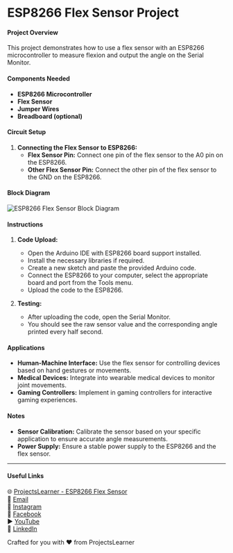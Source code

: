 # ESP8266 Flex Sensor Project

#### Project Overview
This project demonstrates how to use a flex sensor with an ESP8266 microcontroller to measure flexion and output the angle on the Serial Monitor.

#### Components Needed
- **ESP8266 Microcontroller**
- **Flex Sensor**
- **Jumper Wires**
- **Breadboard (optional)**

#### Circuit Setup
1. **Connecting the Flex Sensor to ESP8266:**
   - **Flex Sensor Pin:** Connect one pin of the flex sensor to the A0 pin on the ESP8266.
   - **Other Flex Sensor Pin:** Connect the other pin of the flex sensor to the GND on the ESP8266.

#### Block Diagram
![ESP8266 Flex Sensor Block Diagram](https://projectslearner.com/img/esp8266-flex-sensor-block-diagram.png)

#### Instructions
1. **Code Upload:**
   - Open the Arduino IDE with ESP8266 board support installed.
   - Install the necessary libraries if required.
   - Create a new sketch and paste the provided Arduino code.
   - Connect the ESP8266 to your computer, select the appropriate board and port from the Tools menu.
   - Upload the code to the ESP8266.

2. **Testing:**
   - After uploading the code, open the Serial Monitor.
   - You should see the raw sensor value and the corresponding angle printed every half second.

#### Applications
- **Human-Machine Interface:** Use the flex sensor for controlling devices based on hand gestures or movements.
- **Medical Devices:** Integrate into wearable medical devices to monitor joint movements.
- **Gaming Controllers:** Implement in gaming controllers for interactive gaming experiences.

#### Notes
- **Sensor Calibration:** Calibrate the sensor based on your specific application to ensure accurate angle measurements.
- **Power Supply:** Ensure a stable power supply to the ESP8266 and the flex sensor.

---

#### Useful Links
🌐 [ProjectsLearner - ESP8266 Flex Sensor](https://projectslearner.com/learn/esp8266-flex-sensor)  
📧 [Email](mailto:projectslearner@gmail.com)  
📸 [Instagram](https://www.instagram.com/projectslearner/)  
📘 [Facebook](https://www.facebook.com/projectslearner)  
▶️ [YouTube](https://www.youtube.com/@ProjectsLearner)  
📘 [LinkedIn](https://www.linkedin.com/in/projectslearner)

Crafted for you with ❤️ from ProjectsLearner